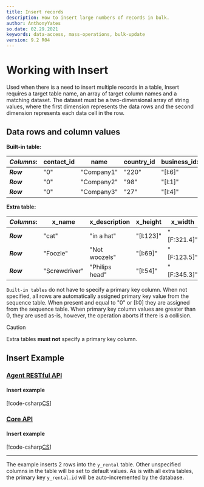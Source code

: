 ```yaml
---
title: Insert records
description: How to insert large numbers of records in bulk.
author: AnthonyYates
so.date: 02.29.2021
keywords: data-access, mass-operations, bulk-update
version: 9.2 R04
---
```


# Working with Insert

Used when there is a need to insert multiple records in a table, Insert requires a target table name, an array of target column names and a matching dataset. The dataset must be a two-dimensional array of string values, where the first dimension represents the data rows and the second dimension represents each data cell in the row.

## Data rows and column values

**Built-in table:**

| *Columns*: | contact_id  | name       | country_id | business_idx | category_idx |
|------------|-------------|------------|------------|--------------|--------------|
| _**Row**_  | "0"         | "Company1" | "220"      | "[I:6]"      | "[I:3]"      |
| _**Row**_  | "0"         | "Company2" | "98"       | "[I:1]"      | "[I:2]"      |
| _**Row**_  | "0"         | "Company3" | "27"       | "[I:4]"      | "[I:1]"      |

**Extra table:**

| *Columns*: | x_name        | x_description  | x_height   | x_width     |
|------------|---------------|----------------|------------|-------------|
| _**Row**_  | "cat"         | "in a hat"     | "[I:123]"  | "[F:321.4]" |
| _**Row**_  | "Foozle"      | "Not woozels"  | "[I:69]"   | "[F:123.5]" |
| _**Row**_  | "Screwdriver" | "Philips head" | "[I:54]"   | "[F:345.3]" |

`Built-in tables` do not have to specify a primary key column. When not specified, all rows are automatically assigned primary key value from the sequence table. When present and equal to "0" or [I:0] they are assigned from the sequence table. When primary key column values are greater than 0, they are used as-is, however, the operation aborts if there is a collision.

> [!CAUTION]
> Extra tables **must not** specify a primary key column.

## Insert Example

### [Agent RESTful API](#tab/insert-1)

#### Insert example

[!code-csharp[CS](../includes/mass-operation-insert.cs)]

### [Core API](#tab/insert-2)

#### Insert example

[!code-csharp[CS](../includes/mass-operation-insert-core.cs)]
***

The example inserts 2 rows into the `y_rental` table. Other unspecified columns in the table will be set to default values. As is with all extra tables, the primary key `y_rental.id`  will be auto-incremented by the database.
